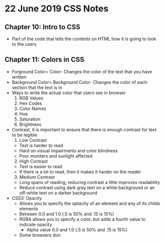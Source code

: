 # 22 June 2019 CSS Notes
## Chapter 10: Intro to CSS   
* Part of the code that tells the contents on HTML how it is going to look to the users  

## Chapter 11: Colors in CSS  
* Forground Color= Color- Changes the color of the text that you have written  
* Background Color= Background Color- Changes the color of each section that the text is in  
* Ways to write the actual color that users see in browser
  1. RGB Values  
  2. Hex Codes  
  3. Color Names  
  4. Hue  
  5. Saturation  
  6. Brightness  
* Contrast, it is important to ensure that there is enough contrast for text to be legible
  1. Low Contrast  
    - Text is harder to read  
    - Hard on visiual impairments and color blindness  
    - Poor moniters and sunlight affected  
  2. High Contrast  
    - Text is easier to read  
    - If there is a lot to read, then it makes it harder on the reader  
  3. Medium Contrast  
    - Long spans of reading, reducing contrast a little improves readability  
    - Reduce contrast using dark gray text on a white background or an off-white text on a darker background  
* CSS3: Opacity  
  - Allows you to specify the optacity of an element and any of its childs elements  
  - Between 0.0 and 1.0 (.5 is 50% and .15 is 15%)  
  - RGBA allows you to specify a color, but adds a fourth value to indicate opacity  
    * Alpha value 0.0 and 1.0 (.5 is 50% and .15 is 15%)  
  - Some browsers don